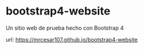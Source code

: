 # bootstrap4-website
Un sitio web de prueba hecho con Bootstrap 4

url: https://mrcesar107.github.io/bootstrap4-website
